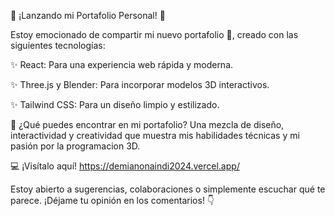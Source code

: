 🎉 ¡Lanzando mi Portafolio Personal! 🎉

Estoy emocionado de compartir mi nuevo portafolio 🚀, creado con las siguientes tecnologías:

✨ React: Para una experiencia web rápida y moderna.

✨ Three.js y Blender: Para incorporar modelos 3D interactivos.

✨ Tailwind CSS: Para un diseño limpio y estilizado.


🌟 ¿Qué puedes encontrar en mi portafolio?
Una mezcla de diseño, interactividad y creatividad que muestra mis habilidades técnicas y mi pasión por la programacion 3D. 

💻 ¡Visítalo aquí! https://demianonaindi2024.vercel.app/

Estoy abierto a sugerencias, colaboraciones o simplemente escuchar qué te parece. ¡Déjame tu opinión en los comentarios! 👇
